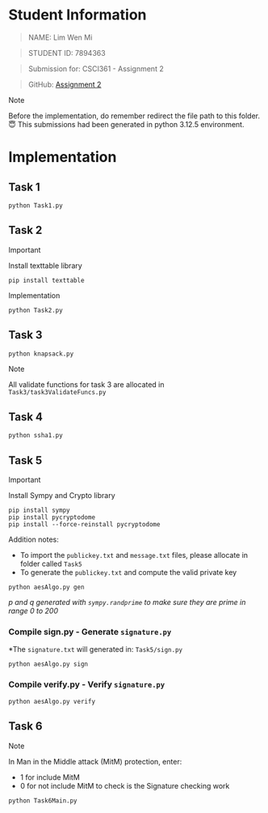 # Student Information
> NAME: Lim Wen Mi

> STUDENT ID: 7894363

> Submission for: CSCI361 - Assignment 2

> GitHub: [Assignment 2](https://github.com/wmlim014/Cryptographic-Application/tree/main/Assignment%202)

> [!NOTE]
> Before the implementation, do remember redirect the file path to this folder. :innocent:
> This submissions had been generated in python 3.12.5 environment.

# Implementation
## Task 1
```
python Task1.py
```

## Task 2
> [!IMPORTANT]
> Install texttable library
> ```
> pip install texttable
> ```

Implementation
```
python Task2.py
```

## Task 3
```
python knapsack.py
```
> [!NOTE]
> All validate functions for task 3 are allocated in `Task3/task3ValidateFuncs.py`

## Task 4
```
python ssha1.py
```

## Task 5
> [!IMPORTANT]
> Install Sympy and Crypto library
> ```
> pip install sympy
> pip install pycryptodome
> pip install --force-reinstall pycryptodome
> ```

Addition notes: 
- To import the `publickey.txt` and `message.txt` files, please allocate in folder called `Task5`
- To generate the `publickey.txt` and compute the valid private key
```
python aesAlgo.py gen
```
*p and q generated with `sympy.randprime` to make sure they are prime in range 0 to 200*

### Compile sign.py - Generate `signature.py`
*The `signature.txt` will generated in: `Task5/sign.py`
```
python aesAlgo.py sign
```

### Compile verify.py - Verify `signature.py`
```
python aesAlgo.py verify
```

## Task 6
> [!NOTE]
> In Man in the Middle attack (MitM) protection, enter:
> - 1 for include MitM
> - 0 for not include MitM
> to check is the Signature checking work
```
python Task6Main.py
```